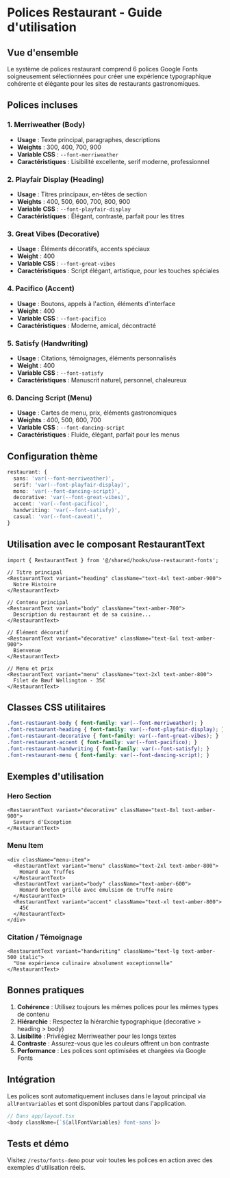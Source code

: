 # Polices Restaurant - Guide d'utilisation

## Vue d'ensemble

Le système de polices restaurant comprend 6 polices Google Fonts soigneusement sélectionnées pour créer une expérience typographique cohérente et élégante pour les sites de restaurants gastronomiques.

## Polices incluses

### 1. **Merriweather** (Body)
- **Usage** : Texte principal, paragraphes, descriptions
- **Weights** : 300, 400, 700, 900
- **Variable CSS** : `--font-merriweather`
- **Caractéristiques** : Lisibilité excellente, serif moderne, professionnel

### 2. **Playfair Display** (Heading)
- **Usage** : Titres principaux, en-têtes de section
- **Weights** : 400, 500, 600, 700, 800, 900
- **Variable CSS** : `--font-playfair-display`
- **Caractéristiques** : Élégant, contrasté, parfait pour les titres

### 3. **Great Vibes** (Decorative)
- **Usage** : Éléments décoratifs, accents spéciaux
- **Weight** : 400
- **Variable CSS** : `--font-great-vibes`
- **Caractéristiques** : Script élégant, artistique, pour les touches spéciales

### 4. **Pacifico** (Accent)
- **Usage** : Boutons, appels à l'action, éléments d'interface
- **Weight** : 400
- **Variable CSS** : `--font-pacifico`
- **Caractéristiques** : Moderne, amical, décontracté

### 5. **Satisfy** (Handwriting)
- **Usage** : Citations, témoignages, éléments personnalisés
- **Weight** : 400
- **Variable CSS** : `--font-satisfy`
- **Caractéristiques** : Manuscrit naturel, personnel, chaleureux

### 6. **Dancing Script** (Menu)
- **Usage** : Cartes de menu, prix, éléments gastronomiques
- **Weights** : 400, 500, 600, 700
- **Variable CSS** : `--font-dancing-script`
- **Caractéristiques** : Fluide, élégant, parfait pour les menus

## Configuration thème

```typescript
restaurant: {
  sans: 'var(--font-merriweather)',
  serif: 'var(--font-playfair-display)',
  mono: 'var(--font-dancing-script)',
  decorative: 'var(--font-great-vibes)',
  accent: 'var(--font-pacifico)',
  handwriting: 'var(--font-satisfy)',
  casual: 'var(--font-caveat)',
}
```

## Utilisation avec le composant RestaurantText

```tsx
import { RestaurantText } from '@/shared/hooks/use-restaurant-fonts';

// Titre principal
<RestaurantText variant="heading" className="text-4xl text-amber-900">
  Notre Histoire
</RestaurantText>

// Contenu principal
<RestaurantText variant="body" className="text-amber-700">
  Description du restaurant et de sa cuisine...
</RestaurantText>

// Élément décoratif
<RestaurantText variant="decorative" className="text-6xl text-amber-900">
  Bienvenue
</RestaurantText>

// Menu et prix
<RestaurantText variant="menu" className="text-2xl text-amber-800">
  Filet de Bœuf Wellington - 35€
</RestaurantText>
```

## Classes CSS utilitaires

```css
.font-restaurant-body { font-family: var(--font-merriweather); }
.font-restaurant-heading { font-family: var(--font-playfair-display); }
.font-restaurant-decorative { font-family: var(--font-great-vibes); }
.font-restaurant-accent { font-family: var(--font-pacifico); }
.font-restaurant-handwriting { font-family: var(--font-satisfy); }
.font-restaurant-menu { font-family: var(--font-dancing-script); }
```

## Exemples d'utilisation

### Hero Section
```tsx
<RestaurantText variant="decorative" className="text-8xl text-amber-900">
  Saveurs d'Exception
</RestaurantText>
```

### Menu Item
```tsx
<div className="menu-item">
  <RestaurantText variant="menu" className="text-2xl text-amber-800">
    Homard aux Truffes
  </RestaurantText>
  <RestaurantText variant="body" className="text-amber-600">
    Homard breton grillé avec émulsion de truffe noire
  </RestaurantText>
  <RestaurantText variant="accent" className="text-xl text-amber-800">
    45€
  </RestaurantText>
</div>
```

### Citation / Témoignage
```tsx
<RestaurantText variant="handwriting" className="text-lg text-amber-500 italic">
  "Une expérience culinaire absolument exceptionnelle"
</RestaurantText>
```

## Bonnes pratiques

1. **Cohérence** : Utilisez toujours les mêmes polices pour les mêmes types de contenu
2. **Hiérarchie** : Respectez la hiérarchie typographique (decorative > heading > body)
3. **Lisibilité** : Privilégiez Merriweather pour les longs textes
4. **Contraste** : Assurez-vous que les couleurs offrent un bon contraste
5. **Performance** : Les polices sont optimisées et chargées via Google Fonts

## Intégration

Les polices sont automatiquement incluses dans le layout principal via `allFontVariables` et sont disponibles partout dans l'application.

```typescript
// Dans app/layout.tsx
<body className={`${allFontVariables} font-sans`}>
```

## Tests et démo

Visitez `/resto/fonts-demo` pour voir toutes les polices en action avec des exemples d'utilisation réels.
